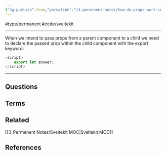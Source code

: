 ```yaml
---
{"dg-publish":true,"permalink":"/3-permanent-notes/how-do-props-work-in-sveltekit/","created":"2023-08-03T16:49:49.238+02:00","updated":"2023-08-03T16:53:37.320+02:00"}
---
```


#type/permanent #code/sveltekit 

---
When we intend to pass props from a parent component to a child we need to declare the passed prop within the child component with the export keyword:
```javascript
<script>
	export let answer;
</script>
```
---
## Questions
## Terms
## Related
[[3_Permanent Notes/Sveltekit MOC\|Sveltekit MOC]]
## References